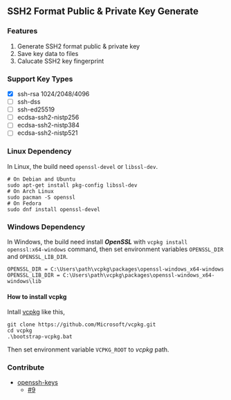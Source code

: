 ## SSH2 Format Public & Private Key Generate

### Features

1. Generate SSH2 format public & private key
2. Save key data to files
3. Calucate SSH2 key fingerprint

### Support Key Types

- [X] ssh-rsa 1024/2048/4096
- [ ] ssh-dss
- [ ] ssh-ed25519
- [ ] ecdsa-ssh2-nistp256
- [ ] ecdsa-ssh2-nistp384
- [ ] ecdsa-ssh2-nistp521

### Linux Dependency

In Linux, the build need `openssl-devel` or `libssl-dev`.

```
# On Debian and Ubuntu
sudo apt-get install pkg-config libssl-dev
# On Arch Linux
sudo pacman -S openssl
# On Fedora
sudo dnf install openssl-devel
```

### Windows Dependency

In Windows, the build need install _**OpenSSL**_ with `vcpkg install openssl:x64-windows` command, then set environment variables `OPENSSL_DIR` and `OPENSSL_LIB_DIR`. 

```
OPENSSL_DIR = C:\Users\path\vcpkg\packages\openssl-windows_x64-windows
OPENSSL_LIB_DIR = C:\Users\path\vcpkg\packages\openssl-windows_x64-windows\lib
```

#### How to install vcpkg 

Intall [vcpkg](https://github.com/Microsoft/vcpkg) like this,

```
git clone https://github.com/Microsoft/vcpkg.git
cd vcpkg
.\bootstrap-vcpkg.bat
```

Then set environment variable `VCPKG_ROOT` to _vcpkg_ path.

### Contribute

* [openssh-keys](https://github.com/sdemos/openssh-keys)
  * [#9](https://github.com/sdemos/openssh-keys/pull/9)
